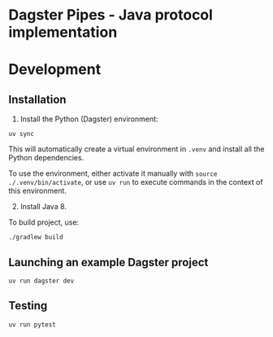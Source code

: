 # Dagster Pipes - Java protocol implementation

# Development

## Installation

1. Install the Python (Dagster) environment:

```shell
uv sync
```

This will automatically create a virtual environment in `.venv` and install all the Python dependencies.

To use the environment, either activate it manually with `source ./.venv/bin/activate`, or use `uv run` to execute commands in the context of this environment.

2. Install Java 8. 

To build project, use:
```shell
./gradlew build
```


## Launching an example Dagster project

```shell
uv run dagster dev
```

## Testing

```shell
uv run pytest
```
